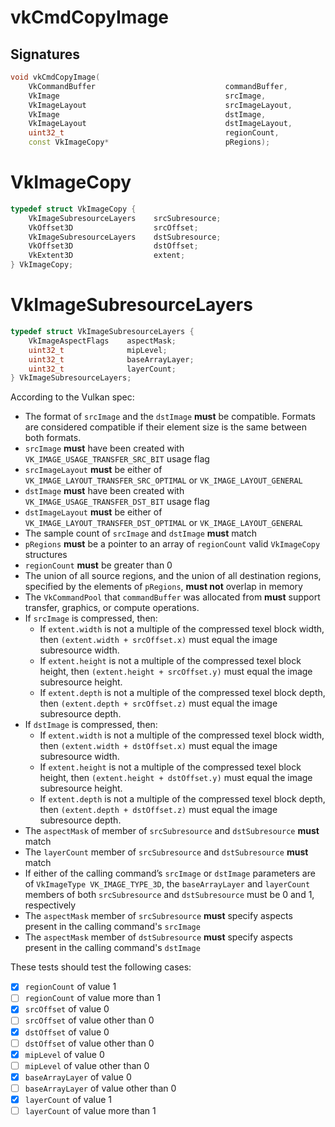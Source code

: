 # vkCmdCopyImage

## Signatures
```c++
void vkCmdCopyImage(
    VkCommandBuffer                             commandBuffer,
    VkImage                                     srcImage,
    VkImageLayout                               srcImageLayout,
    VkImage                                     dstImage,
    VkImageLayout                               dstImageLayout,
    uint32_t                                    regionCount,
    const VkImageCopy*                          pRegions);
```

# VkImageCopy
```c++
typedef struct VkImageCopy {
    VkImageSubresourceLayers    srcSubresource;
    VkOffset3D                  srcOffset;
    VkImageSubresourceLayers    dstSubresource;
    VkOffset3D                  dstOffset;
    VkExtent3D                  extent;
} VkImageCopy;
```

# VkImageSubresourceLayers
```c++
typedef struct VkImageSubresourceLayers {
    VkImageAspectFlags    aspectMask;
    uint32_t              mipLevel;
    uint32_t              baseArrayLayer;
    uint32_t              layerCount;
} VkImageSubresourceLayers;
```

According to the Vulkan spec:
- The format of `srcImage` and the `dstImage` **must** be compatible. Formats
  are considered compatible if their element size is the same between both
  formats.
- `srcImage` **must** have been created with `VK_IMAGE_USAGE_TRANSFER_SRC_BIT`
  usage flag
- `srcImageLayout` **must** be either of `VK_IMAGE_LAYOUT_TRANSFER_SRC_OPTIMAL`
  or `VK_IMAGE_LAYOUT_GENERAL`
- `dstImage` **must** have been created with `VK_IMAGE_USAGE_TRANSFER_DST_BIT`
  usage flag
- `dstImageLayout` **must** be either of `VK_IMAGE_LAYOUT_TRANSFER_DST_OPTIMAL`
  or `VK_IMAGE_LAYOUT_GENERAL`
- The sample count of `srcImage` and `dstImage` **must** match
- `pRegions` **must** be a pointer to an array of `regionCount` valid
  `VkImageCopy` structures
- `regionCount` **must** be greater than 0
- The union of all source regions, and the union of all destination regions,
  specified by the elements of `pRegions`, **must not** overlap in memory
- The `VkCommandPool` that `commandBuffer` was allocated from **must** support
  transfer, graphics, or compute operations.
- If `srcImage` is compressed, then:
  - If `extent.width` is not a multiple of the compressed texel block width,
  then `(extent.width + srcOffset.x)` must equal the image subresource width.
  - If `extent.height` is not a multiple of the compressed texel block height,
  then `(extent.height + srcOffset.y)` must equal the image subresource height.
  - If `extent.depth` is not a multiple of the compressed texel block depth,
  then `(extent.depth + srcOffset.z)` must equal the image subresource depth.
- If `dstImage` is compressed, then:
  - If `extent.width` is not a multiple of the compressed texel block width,
  then `(extent.width + dstOffset.x)` must equal the image subresource width.
  - If `extent.height` is not a multiple of the compressed texel block height,
  then `(extent.height + dstOffset.y)` must equal the image subresource height.
  - If `extent.depth` is not a multiple of the compressed texel block depth,
  then `(extent.depth + dstOffset.z)` must equal the image subresource depth.
- The `aspectMask` of member of `srcSubresource` and `dstSubresource` **must**
  match
- The `layerCount` member of `srcSubresource` and `dstSubresource` **must**
  match
- If either of the calling command’s `srcImage` or `dstImage` parameters are of
  `VkImageType VK_IMAGE_TYPE_3D`, the `baseArrayLayer` and `layerCount` members
  of both `srcSubresource` and `dstSubresource` must be 0 and 1, respectively
- The `aspectMask` member of `srcSubresource` **must** specify aspects present
  in the calling command's `srcImage`
- The `aspectMask` member of `dstSubresource` **must** specify aspects present
  in the calling command's `dstImage`

These tests should test the following cases:
- [x] `regionCount` of value 1
- [ ] `regionCount` of value more than 1
- [x] `srcOffset` of value 0
- [ ] `srcOffset` of value other than 0
- [x] `dstOffset` of value 0
- [ ] `dstOffset` of value other than 0
- [x] `mipLevel` of value 0
- [ ] `mipLevel` of value other than 0
- [x] `baseArrayLayer` of value 0
- [ ] `baseArrayLayer` of value other than 0
- [x] `layerCount` of value 1
- [ ] `layerCount` of value more than 1
